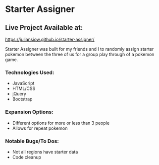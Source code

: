 # Starter Assigner

## Live Project Available at:
https://juliansiow.github.io/starter-assigner/

Starter Assigner was built for my friends and I to randomly assign starter pokemon between the three of us for a group play through of a pokemon game.  

### Technologies Used: 

* JavaScript
* HTML/CSS
* jQuery
* Bootstrap

### Expansion Options:

* Different options for more or less than 3 people
* Allows for repeat pokemon

### Notable Bugs/To Dos:

* Not all regions have starter data
* Code cleanup